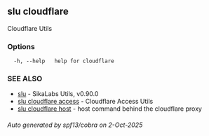 ## slu cloudflare

Cloudflare Utils

### Options

```
  -h, --help   help for cloudflare
```

### SEE ALSO

* [slu](slu.md)	 - SikaLabs Utils, v0.90.0
* [slu cloudflare access](slu_cloudflare_access.md)	 - Cloudflare Access Utils
* [slu cloudflare host](slu_cloudflare_host.md)	 - host command behind the cloudflare proxy

###### Auto generated by spf13/cobra on 2-Oct-2025
